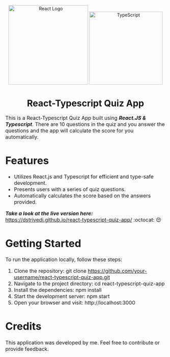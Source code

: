 
  <div align="center">
    <img title="Outlier" src="https://upload.wikimedia.org/wikipedia/commons/a/a7/React-icon.svg" alt="React Logo" width="250" />
    <img title="TypeScript" alt="TypeScript" height=230
      src="https://upload.wikimedia.org/wikipedia/commons/thumb/4/4c/Typescript_logo_2020.svg/1024px-Typescript_logo_2020.svg.png">
   </div>
  <h1 align="center">
    React-Typescript Quiz App
  </h1>

  <p><font size="3">
      This is a React-Typescript Quiz App built using <strong><em>React.JS & Typescript</em></strong>. There are 10 questions in the quiz and you answer the questions and the app will calculate the score for you automatically. </p>
      

# Features
* Utilizes React.js and Typescript for efficient and type-safe development.
* Presents users with a series of quiz questions.
* Automatically calculates the score based on the answers provided.

<strong><em>Take a look at the live version here:</em></strong> https://dstrivedi.github.io/react-typescript-quiz-app/ :octocat: :heart_eyes:
 
# Getting Started
To run the application locally, follow these steps:
1. Clone the repository: git clone https://github.com/your-username/react-typescript-quiz-app.git
2. Navigate to the project directory: cd react-typescript-quiz-app
3. Install the dependencies: npm install
4. Start the development server: npm start
5. Open your browser and visit: http://localhost:3000

# Credits
This application was developed by me. Feel free to contribute or provide feedback.
